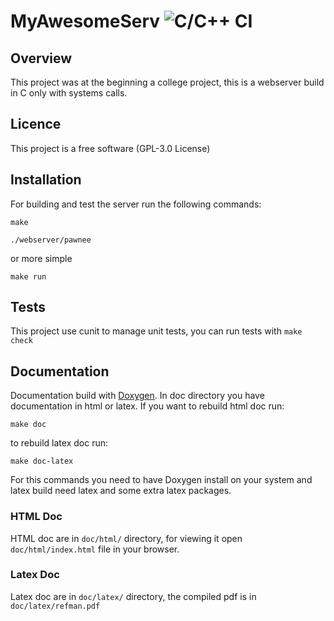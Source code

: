 # MyAwesomeServ ![C/C++ CI](https://github.com/Benji59/myawesomeserv/workflows/C/C++%20CI/badge.svg)

## Overview

This project was at the beginning a college project, this is a webserver build in C only with 
systems calls.

## Licence 

This project is a free software (GPL-3.0 License)

## Installation

For building and test the server run the following commands:

`make`

`./webserver/pawnee`

or more simple

`make run`

## Tests

This project use cunit to manage unit tests, you can run tests with `make check`

## Documentation

Documentation build with [Doxygen](https://www.doxygen.nl/index.html).
In doc directory you have documentation in html or latex.
If you want to rebuild html doc run:
 
 `make doc`

to rebuild latex doc run:
 
 `make doc-latex`

For this commands you need to have Doxygen install on your system and latex build need latex and some 
extra latex packages.

### HTML Doc

HTML doc are in `doc/html/` directory, for viewing it open `doc/html/index.html` file in your browser.

### Latex Doc

Latex doc are in `doc/latex/` directory, the compiled pdf is in `doc/latex/refman.pdf`
